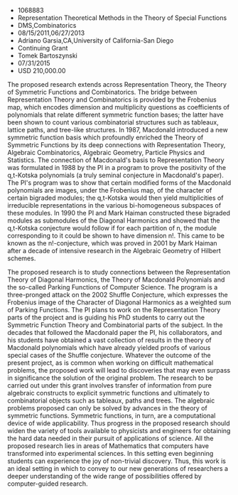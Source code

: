
* 1068883
* Representation Theoretical Methods in the Theory of Special Functions
* DMS,Combinatorics
* 08/15/2011,06/27/2013
* Adriano Garsia,CA,University of California-San Diego
* Continuing Grant
* Tomek Bartoszynski
* 07/31/2015
* USD 210,000.00

The proposed research extends across Representation Theory, the Theory of
Symmetric Functions and Combinatorics. The bridge between Representation Theory
and Combinatorics is provided by the Frobenius map, which encodes dimension and
multiplicity questions as coefficients of polynomials that relate different
symmetric function bases; the latter have been shown to count various
combinatorial structures such as tableaux, lattice paths, and tree-like
structures. In 1987, Macdonald introduced a new symmetric function basis which
profoundly enriched the Theory of Symmetric Functions by its deep connections
with Representation Theory, Algebraic Combinatorics, Algebraic Geometry,
Particle Physics and Statistics. The connection of Macdonald's basis to
Representation Theory was formulated in 1988 by the PI in a program to prove the
positivity of the q,t-Kotska polynomials (a truly seminal conjecture in
Macdonald's paper). The PI's program was to show that certain modified forms of
the Macdonald polynomials are images, under the Frobenius map, of the character
of certain bigraded modules; the q,t-Kotska would then yield multiplicities of
irreducible representations in the various bi-homogeneous subspaces of these
modules. In 1990 the PI and Mark Haiman constructed these bigraded modules as
submodules of the Diagonal Harmonics and showed that the q,t-Kotska conjecture
would follow if for each partition of n, the module corresponding to it could be
shown to have dimension n!. This came to be known as the n!-conjecture, which
was proved in 2001 by Mark Haiman after a decade of intensive research in the
Algebraic Geometry of Hilbert schemes.

The proposed research is to study connections between the Representation Theory
of Diagonal Harmonics, the Theory of Macdonald Polynomials and the so-called
Parking Functions of Computer Science. The program is a three-pronged attack on
the 2002 Shuffle Conjecture, which expresses the Frobenius image of the
Character of Diagonal Harmonics as a weighted sum of Parking Functions. The PI
plans to work on the Representation Theory parts of the project and is guiding
his PhD students to carry out the Symmetric Function Theory and Combinatorial
parts of the subject. In the decades that followed the Macdonald paper the PI,
his collaborators, and his students have obtained a vast collection of results
in the theory of Macdonald polynomials which have already yielded proofs of
various special cases of the Shuffle conjecture. Whatever the outcome of the
present project, as is common when working on difficult mathematical problems,
the proposed work will lead to discoveries that may even surpass in significance
the solution of the original problem. The research to be carried out under this
grant involves transfer of information from pure algebraic constructs to
explicit symmetric functions and ultimately to combinatorial objects such as
tableaux, paths and trees. The algebraic problems proposed can only be solved by
advances in the theory of symmetric functions. Symmetric functions, in turn, are
a computational device of wide applicability. Thus progress in the proposed
research should widen the variety of tools available to physicists and engineers
for obtaining the hard data needed in their pursuit of applications of science.
All the proposed research lies in areas of Mathematics that computers have
transformed into experimental sciences. In this setting even beginning students
can experience the joy of non-trivial discovery. Thus, this work is an ideal
setting in which to convey to our new generations of researchers a deeper
understanding of the wide range of possibilities offered by computer-guided
research.
